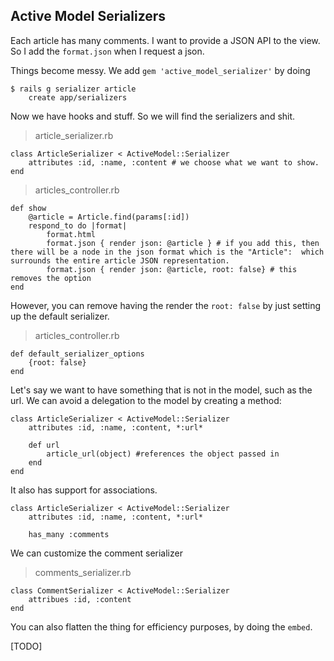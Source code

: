 ## Active Model Serializers

Each article has many comments. I want to provide a JSON API to the view. So I add the `format.json` when I request a json.

Things become messy. We add `gem 'active_model_serializer'` by doing

	$ rails g serializer article
		create app/serializers

Now we have hooks and stuff. So we will find the serializers and shit.

> article_serializer.rb

	class ArticleSerializer < ActiveModel::Serializer
		attributes :id, :name, :content # we choose what we want to show.
	end

> articles_controller.rb

	def show
		@article = Article.find(params[:id])
		respond_to do |format|
			format.html
			format.json { render json: @article } # if you add this, then there will be a node in the json format which is the "Article":  which surrounds the entire article JSON representation.
			format.json { render json: @article, root: false} # this removes the option
	end

However, you can remove having the render the `root: false` by just setting up the default serializer.

> articles_controller.rb

	def default_serializer_options
		{root: false}
	end

Let's say we want to have something that is not in the model, such as the url. We can avoid a delegation to the model by creating a method:

	class ArticleSerializer < ActiveModel::Serializer
		attributes :id, :name, :content, *:url*

		def url
			article_url(object) #references the object passed in
		end
	end

It also has support for associations.

	class ArticleSerializer < ActiveModel::Serializer
		attributes :id, :name, :content, *:url*

		has_many :comments

We can customize the comment serializer

> comments_serializer.rb

	class CommentSerializer < ActiveModel::Serializer
		attribues :id, :content
	end

You can also flatten the thing for efficiency purposes, by doing the `embed`.

[TODO]
